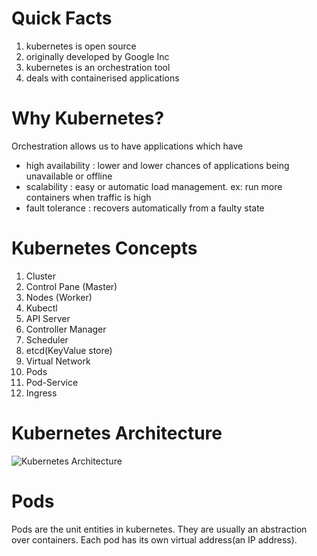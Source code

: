 # Quick Facts
1. kubernetes is open source
2. originally developed by Google Inc
3. kubernetes is an orchestration tool
4. deals with containerised applications

# Why Kubernetes?
Orchestration allows us to have applications which have
* high availability : lower and lower chances of applications being unavailable or offline
* scalability : easy or automatic load management. ex: run more containers when traffic is high
* fault tolerance : recovers automatically from a faulty state

# Kubernetes Concepts
1. Cluster
2. Control Pane (Master)
4. Nodes (Worker)
5. Kubectl
6. API Server
7. Controller Manager
8. Scheduler
9. etcd(KeyValue store)
10. Virtual Network
11. Pods
12. Pod-Service
13. Ingress

# Kubernetes Architecture
![Kubernetes Architecture](https://user-images.githubusercontent.com/235574/229316306-c4316319-d319-49a7-89c7-5b1bc1e6fbc9.png)


# Pods

Pods are the unit entities in kubernetes. They are usually an abstraction over containers. Each pod has its own virtual address(an IP address).

